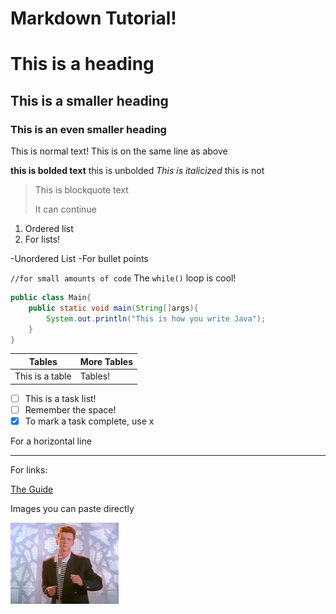 # Markdown Tutorial!

# This is a heading

## This is a smaller heading

### This is an even smaller heading

This is normal text!
This is on the same line as above

**this is bolded text** this is unbolded
*This is italicized* this is not
>This is blockquote text
> 
> It can continue

1. Ordered list
2. For lists!

-Unordered List
-For bullet points

`//for small amounts of code`
The `while()` loop is cool!

```java
public class Main{
    public static void main(String[]args){
        System.out.println("This is how you write Java");
    }
}
```

| Tables          | More Tables |
|-----------------|-------------|
| This is a table | Tables!     |

- [ ] This is a task list!
- [ ] Remember the space!
- [x] To mark a task complete, use x

For a horizontal line

---

For links:

[The Guide](https://docs.google.com/document/d/1HZVUOMzbsRblqlutcH2pzMT1cp28mYwIxMgN6H1Pu48/edit)

Images you can paste directly

![img.png](img.png)